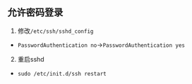 ## 允许密码登录
1. 修改`/etc/ssh/sshd_config`
* `PasswordAuthentication no`->`PasswordAuthentication yes`
  
2. 重启sshd
* `sudo /etc/init.d/ssh restart`
